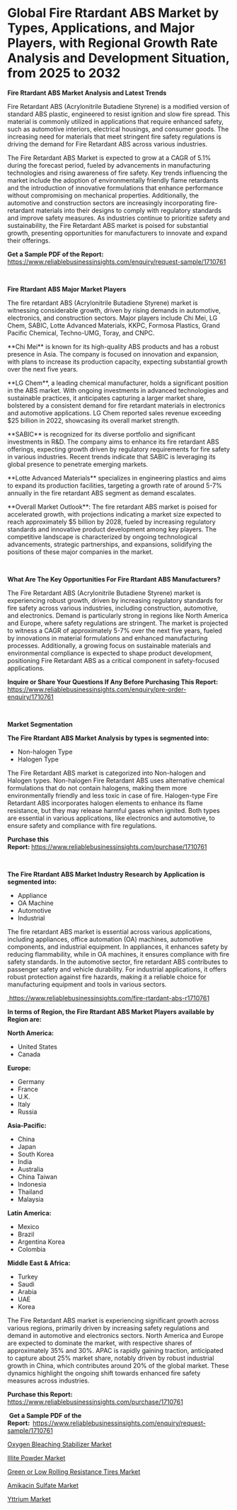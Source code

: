 <p><h1>Global Fire Rtardant ABS Market by Types, Applications, and Major Players, with Regional Growth Rate Analysis and Development Situation, from 2025 to 2032</h1></p><p><strong>Fire Rtardant ABS Market Analysis and Latest Trends</strong></p>
<p><p>Fire Retardant ABS (Acrylonitrile Butadiene Styrene) is a modified version of standard ABS plastic, engineered to resist ignition and slow fire spread. This material is commonly utilized in applications that require enhanced safety, such as automotive interiors, electrical housings, and consumer goods. The increasing need for materials that meet stringent fire safety regulations is driving the demand for Fire Retardant ABS across various industries.</p><p>The Fire Retardant ABS Market is expected to grow at a CAGR of 5.1% during the forecast period, fueled by advancements in manufacturing technologies and rising awareness of fire safety. Key trends influencing the market include the adoption of environmentally friendly flame retardants and the introduction of innovative formulations that enhance performance without compromising on mechanical properties. Additionally, the automotive and construction sectors are increasingly incorporating fire-retardant materials into their designs to comply with regulatory standards and improve safety measures. As industries continue to prioritize safety and sustainability, the Fire Retardant ABS market is poised for substantial growth, presenting opportunities for manufacturers to innovate and expand their offerings.</p></p>
<p><strong>Get a Sample PDF of the Report:&nbsp;</strong> <a href="https://www.reliablebusinessinsights.com/enquiry/request-sample/1710761?utm_campaign=84&utm_medium=2&utm_source=Github&utm_content=ia&utm_term=27032025&utm_id=fire-rtardant-abs">https://www.reliablebusinessinsights.com/enquiry/request-sample/1710761</a></p>
<p>&nbsp;</p>
<p><strong>Fire Rtardant ABS Major Market Players</strong></p>
<p><p>The fire retardant ABS (Acrylonitrile Butadiene Styrene) market is witnessing considerable growth, driven by rising demands in automotive, electronics, and construction sectors. Major players include Chi Mei, LG Chem, SABIC, Lotte Advanced Materials, KKPC, Formosa Plastics, Grand Pacific Chemical, Techno-UMG, Toray, and CNPC.</p><p>**Chi Mei** is known for its high-quality ABS products and has a robust presence in Asia. The company is focused on innovation and expansion, with plans to increase its production capacity, expecting substantial growth over the next five years.</p><p>**LG Chem**, a leading chemical manufacturer, holds a significant position in the ABS market. With ongoing investments in advanced technologies and sustainable practices, it anticipates capturing a larger market share, bolstered by a consistent demand for fire retardant materials in electronics and automotive applications. LG Chem reported sales revenue exceeding $25 billion in 2022, showcasing its overall market strength.</p><p>**SABIC** is recognized for its diverse portfolio and significant investments in R&D. The company aims to enhance its fire retardant ABS offerings, expecting growth driven by regulatory requirements for fire safety in various industries. Recent trends indicate that SABIC is leveraging its global presence to penetrate emerging markets.</p><p>**Lotte Advanced Materials** specializes in engineering plastics and aims to expand its production facilities, targeting a growth rate of around 5-7% annually in the fire retardant ABS segment as demand escalates.</p><p>**Overall Market Outlook**: The fire retardant ABS market is poised for accelerated growth, with projections indicating a market size expected to reach approximately $5 billion by 2028, fueled by increasing regulatory standards and innovative product development among key players. The competitive landscape is characterized by ongoing technological advancements, strategic partnerships, and expansions, solidifying the positions of these major companies in the market.</p></p>
<p>&nbsp;</p>
<p><strong>What Are The Key Opportunities For Fire Rtardant ABS Manufacturers?</strong></p>
<p><p>The Fire Retardant ABS (Acrylonitrile Butadiene Styrene) market is experiencing robust growth, driven by increasing regulatory standards for fire safety across various industries, including construction, automotive, and electronics. Demand is particularly strong in regions like North America and Europe, where safety regulations are stringent. The market is projected to witness a CAGR of approximately 5-7% over the next five years, fueled by innovations in material formulations and enhanced manufacturing processes. Additionally, a growing focus on sustainable materials and environmental compliance is expected to shape product development, positioning Fire Retardant ABS as a critical component in safety-focused applications.</p></p>
<p><strong>Inquire or Share Your Questions If Any Before Purchasing This Report:</strong> <a href="https://www.reliablebusinessinsights.com/enquiry/pre-order-enquiry/1710761?utm_campaign=84&utm_medium=2&utm_source=Github&utm_content=ia&utm_term=27032025&utm_id=fire-rtardant-abs">https://www.reliablebusinessinsights.com/enquiry/pre-order-enquiry/1710761</a></p>
<p>&nbsp;</p>
<p><strong>Market Segmentation</strong></p>
<p><strong>The Fire Rtardant ABS Market Analysis by types is segmented into:</strong></p>
<p><ul><li>Non-halogen Type</li><li>Halogen Type</li></ul></p>
<p><p>The Fire Retardant ABS market is categorized into Non-halogen and Halogen types. Non-halogen Fire Retardant ABS uses alternative chemical formulations that do not contain halogens, making them more environmentally friendly and less toxic in case of fire. Halogen-type Fire Retardant ABS incorporates halogen elements to enhance its flame resistance, but they may release harmful gases when ignited. Both types are essential in various applications, like electronics and automotive, to ensure safety and compliance with fire regulations.</p></p>
<p><strong>Purchase this Report:&nbsp;</strong><a href="https://www.reliablebusinessinsights.com/purchase/1710761?utm_campaign=84&utm_medium=2&utm_source=Github&utm_content=ia&utm_term=27032025&utm_id=fire-rtardant-abs">https://www.reliablebusinessinsights.com/purchase/1710761</a></p>
<p>&nbsp;</p>
<p><strong>The Fire Rtardant ABS Market Industry Research by Application is segmented into:</strong></p>
<p><ul><li>Appliance</li><li>OA Machine</li><li>Automotive</li><li>Industrial</li></ul></p>
<p><p>The fire retardant ABS market is essential across various applications, including appliances, office automation (OA) machines, automotive components, and industrial equipment. In appliances, it enhances safety by reducing flammability, while in OA machines, it ensures compliance with fire safety standards. In the automotive sector, fire retardant ABS contributes to passenger safety and vehicle durability. For industrial applications, it offers robust protection against fire hazards, making it a reliable choice for manufacturing equipment and tools in various sectors.</p></p>
<p><a href="https://www.reliablebusinessinsights.com/fire-rtardant-abs-r1710761?utm_campaign=84&utm_medium=2&utm_source=Github&utm_content=ia&utm_term=27032025&utm_id=fire-rtardant-abs">&nbsp;https://www.reliablebusinessinsights.com/fire-rtardant-abs-r1710761</a></p>
<p><strong>In terms of Region, the Fire Rtardant ABS Market Players available by Region are:</strong></p>
<p>
    <p> <strong> North America: </strong>
        <ul>
            <li>United States</li>
            <li>Canada</li>
        </ul>
        </p> 
    <p> <strong> Europe: </strong>
        <ul>
            <li>Germany</li>
            <li>France</li>
            <li>U.K.</li>
            <li>Italy</li>
            <li>Russia</li>
        </ul>
        </p> 
    <p> <strong> Asia-Pacific: </strong>
        <ul>
            <li>China</li>
            <li>Japan</li>
            <li>South Korea</li>
            <li>India</li>
            <li>Australia</li>
            <li>China Taiwan</li>
            <li>Indonesia</li>
            <li>Thailand</li>
            <li>Malaysia</li>
        </ul>
        </p> 
    <p> <strong> Latin America: </strong>
        <ul>
            <li>Mexico</li>
            <li>Brazil</li>
            <li>Argentina Korea</li>
            <li>Colombia</li>
        </ul>
        </p> 
    <p> <strong> Middle East & Africa: </strong>
        <ul>
            <li>Turkey</li>
            <li>Saudi</li>
            <li>Arabia</li>
            <li>UAE</li>
            <li>Korea</li>
        </ul>
    </p>
    </p>
<p><p>The Fire Retardant ABS market is experiencing significant growth across various regions, primarily driven by increasing safety regulations and demand in automotive and electronics sectors. North America and Europe are expected to dominate the market, with respective shares of approximately 35% and 30%. APAC is rapidly gaining traction, anticipated to capture about 25% market share, notably driven by robust industrial growth in China, which contributes around 20% of the global market. These dynamics highlight the ongoing shift towards enhanced fire safety measures across industries.</p></p>
<p><strong>Purchase this Report: </strong><a href="https://www.reliablebusinessinsights.com/purchase/1710761?utm_campaign=84&utm_medium=2&utm_source=Github&utm_content=ia&utm_term=27032025&utm_id=fire-rtardant-abs">https://www.reliablebusinessinsights.com/purchase/1710761</a></p>
<p>&nbsp;<strong>Get a Sample PDF of the Report:&nbsp;&nbsp;</strong><a href="https://www.reliablebusinessinsights.com/enquiry/request-sample/1710761?utm_campaign=84&utm_medium=2&utm_source=Github&utm_content=ia&utm_term=27032025&utm_id=fire-rtardant-abs">https://www.reliablebusinessinsights.com/enquiry/request-sample/1710761</a></p>
<p><strong></strong></p>
<p><p><a href="https://github.com/gackesaizaze/Market-Research-Report-List-1/blob/main/oxygen-bleaching-stabilizer-market.md?utm_campaign=84&utm_medium=2&utm_source=Github&utm_content=ia&utm_term=27032025&utm_id=fire-rtardant-abs">Oxygen Bleaching Stabilizer Market</a></p><p><a href="https://github.com/izetajhazuga/Market-Research-Report-List-1/blob/main/illite-powder-market.md?utm_campaign=84&utm_medium=2&utm_source=Github&utm_content=ia&utm_term=27032025&utm_id=fire-rtardant-abs">Illite Powder Market</a></p><p><a href="https://github.com/Mayankdeswa/Market-Research-Report-List-1/blob/main/green-or-low-rolling-resistance-tires-market.md?utm_campaign=84&utm_medium=2&utm_source=Github&utm_content=ia&utm_term=27032025&utm_id=fire-rtardant-abs">Green or Low Rolling Resistance Tires Market</a></p><p><a href="https://github.com/keolalelekr8/Market-Research-Report-List-1/blob/main/amikacin-sulfate-market.md?utm_campaign=84&utm_medium=2&utm_source=Github&utm_content=ia&utm_term=27032025&utm_id=fire-rtardant-abs">Amikacin Sulfate Market</a></p><p><a href="https://github.com/neilycalanww/Market-Research-Report-List-1/blob/main/yttrium-market.md?utm_campaign=84&utm_medium=2&utm_source=Github&utm_content=ia&utm_term=27032025&utm_id=fire-rtardant-abs">Yttrium Market</a></p></p>